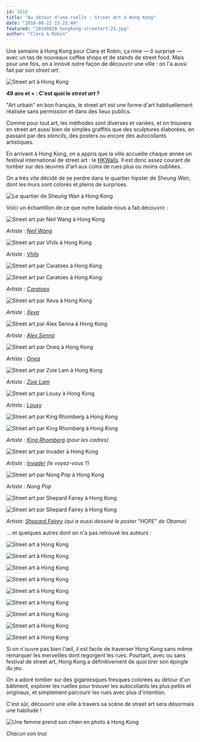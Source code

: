 ```yaml
---
id: 2016
title: "Au détour d'une ruelle : Street Art à Hong Kong"
date: "2018-08-22 15:22:40"
featured: "20180820-hongkong-streetart-21.jpg"
author: "Clara & Robin"
---
```


Une semaine à Hong Kong pour Clara et Robin, ça rime — ô surprise — avec un tas
de nouveaux coffee shops et de stands de street food. Mais pour une fois, on a
innové notre façon de découvrir une ville : on l'a aussi fait par son _street
art_.

![Street art à Hong Kong](20180820-hongkong-streetart-27.jpg)

**49 ans et + : C'est quoi le *street art* ?**

"Art urbain" en bon français, le street art est une forme d'art habituellement
réalisée sans permission et dans des lieux publics.

Comme pour tout art, les méthodes sont diverses et variées, et on trouvera en
street art aussi bien de simples graffitis que des sculptures élaborées, en
passant par des _stencils_, des posters ou encore des autocollants artistiques.

En arrivant à Hong Kong, on a appris que la ville accueille chaque année un
festival international de street art : le [HKWalls](http://hkwalls.org). Il est
donc assez courant de tomber sur des œuvres d'art aux coins de rues plus ou
moins oubliées.

On a très vite décidé de se perdre dans le quartier hipster de _Sheung Wan_,
dont les murs sont colorés et pleins de surprises.

![Le quartier de Sheung Wan à Hong Kong](20180820-hongkong-streetart-02.jpg "Sheung Wan, sur l'île de Hong Kong")

Voici un échantillon de ce que notre balade nous a fait découvrir :

![Street art par Neil Wang à Hong Kong](20180820-hongkong-streetart-09.jpg)

_Artiste :
[Neil Wang](https://hkwalls.org/festivals/hkwalls-2018-central-western/artwork/neil-wang-2018/)_

![Street art par Vhils à Hong Kong](20180820-hongkong-streetart-17.jpg)

_Artiste : [Vhils](http://vhils.com)_

![Street art par Caratoes à Hong Kong](20180820-hongkong-streetart-12.jpg)

![Street art par Caratoes à Hong Kong](20180820-hongkong-streetart-16.jpg)

_Artiste : [Caratoes](https://instagram.com/caratoes/)_

![Street art par Xeva à Hong Kong](20180820-hongkong-streetart-11.jpg)

_Artiste :
[Xeva](https://hkwalls.org/festivals/2015-sheung-wan-stanley-market/xeva-2015/)_

![Street art par Alex Senna à Hong Kong](20180820-hongkong-streetart-08.jpg)

_Artiste :
[Alex Senna](https://hkwalls.org/festivals/hkwalls-2018-central-western/artwork/alex-senna-2018-2/)_

![Street art par Oneq à Hong Kong](20180820-hongkong-streetart-24.jpg)

_Artiste :
[Oneq](https://hkwalls.org/festivals/hkwalls-2018-central-western/artwork/oneq-2018/)_

![Street art par Zoie Lam à Hong Kong](20180820-hongkong-streetart-06.jpg)

_Artiste :
[Zoie Lam](https://hkwalls.org/festivals/hkwalls-2018-central-western/artwork/zoie-lam-2018/)_

![Street art par Lousy à Hong Kong](20180820-hongkong-streetart-15.jpg)

_Artiste :
[Lousy](https://hkwalls.org/festivals/hkwalls-2018-central-western/artwork/lousy-3x3x3-2018/)_

![Street art par King Rhomberg à Hong Kong](20180820-hongkong-streetart-26.jpg)

![Street art par King Rhomberg à Hong Kong](20180820-hongkong-streetart-25.jpg)

_Artiste : [King Rhomberg](https://www.instagram.com/king_rhomberg/) (pour les
cadres)_

![Street art par Invader à Hong Kong](20180820-hongkong-streetart-03.jpg)

_Artiste : [Invader](http://www.space-invaders.com/home/) (le voyez-vous ?)_

![Street art par Nong Pop à Hong Kong](20180820-hongkong-streetart-05.jpg)

_Artiste : Nong Pop_

![Street art par Shepard Fairey à Hong Kong](20180820-hongkong-streetart-22.jpg)

![Street art par Shepard Fairey à Hong Kong](20180820-hongkong-streetart-14.jpg)

_Artiste: [Shepard Fairey](https://obeygiant.com/) (qui a aussi dessiné le
poster "HOPE" de Obama)_

... et quelques autres dont on n'a pas retrouvé les auteurs :

![Street art à Hong Kong](20180820-hongkong-streetart-01.jpg)

![Street art à Hong Kong](20180820-hongkong-streetart-23.jpg)

![Street art à Hong Kong](20180820-hongkong-streetart-20.jpg)

![Street art à Hong Kong](20180820-hongkong-streetart-13.jpg)

![Street art à Hong Kong](20180820-hongkong-streetart-19.jpg)

![Street art à Hong Kong](20180820-hongkong-streetart-18.jpg)

![Street art à Hong Kong](20180820-hongkong-streetart-21.jpg)

![Street art à Hong Kong](20180820-hongkong-streetart-10.jpg)

![Street art à Hong Kong](20180820-hongkong-streetart-04.jpg)

Si on n'ouvre pas bien l'œil, il est facile de traverser Hong Kong sans même
remarquer les merveilles dont regorgent les rues. Pourtant, avec ou sans
festival de street art, Hong Kong a définitivement de quoi tirer son épingle du
jeu.

On a adoré tomber sur des gigantesques fresques colorées au détour d'un
bâtiment, explorer les ruelles pour trouver les autocollants les plus petits et
originaux, et simplement parcourir les rues avec plus d'intention.

C'est sûr, découvrir une ville à travers sa scène de street art sera désormais
une habitude !

![Une femme prend son chien en photo à Hong Kong](20180820-hongkong-streetart-07.jpg)

_Chacun son truc_
